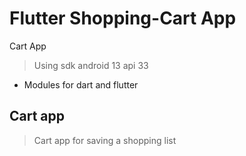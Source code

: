 # Flutter Shopping-Cart App
Cart App 
 > Using sdk android 13 api 33
 - Modules for dart and flutter
## Cart app
 > Cart app for saving a shopping list
